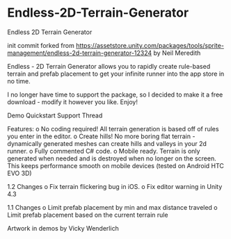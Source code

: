 # Endless-2D-Terrain-Generator
Endless 2D Terrain Generator

init commit forked from
https://assetstore.unity.com/packages/tools/sprite-management/endless-2d-terrain-generator-12324
by Neil Meredith

Endless - 2D Terrain Generator allows you to rapidly create rule-based terrain and prefab placement to get your infinite runner into the app store in no time.

I no longer have time to support the package, so I decided to make it a free download - modify it however you like. Enjoy!

Demo
Quickstart
Support Thread

Features:
o No coding required! All terrain generation is based off of rules you enter in the editor.
o Create hills! No more boring flat terrain - dynamically generated meshes can create hills and valleys in your 2d runner.
o Fully commented C# code.
o Mobile ready. Terrain is only generated when needed and is destroyed when no longer on the screen. This keeps performance smooth on mobile devices (tested on Android HTC EVO 3D)

1.2 Changes
o Fix terrain flickering bug in iOS.
o Fix editor warning in Unity 4.3

1.1 Changes
o Limit prefab placement by min and max distance traveled
o Limit prefab placement based on the current terrain rule

Artwork in demos by Vicky Wenderlich
